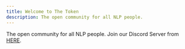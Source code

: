 ```yaml
---
title: Welcome to The Token
description: The open community for all NLP people.
---
```


The open community for all NLP people. Join our Discord Server from [HERE](https://discord.gg/qVP68pFY).
